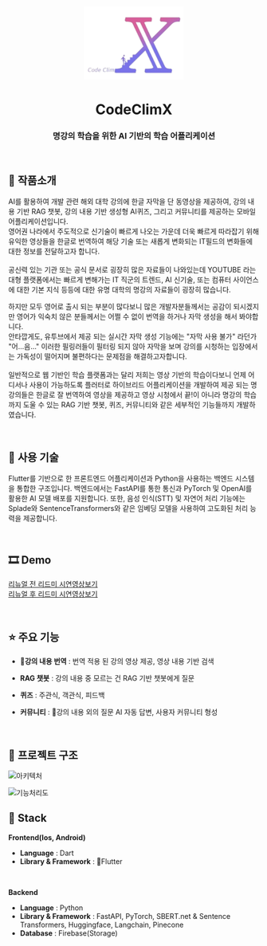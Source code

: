 <p align="middle" >
  <img width="200px;" src="codeClimX.png"/>
</p>
<h1 align="middle">CodeClimX</h1>
<h3 align="middle">명강의 학습을 위한 AI 기반의 학습 어플리케이션</h3>

<br/>

## 📝 작품소개

AI를 활용하여 개발 관련 해외 대학 강의에 한글 자막을 단 동영상을 제공하여,
강의 내용 기반 RAG 챗봇, 강의 내용 기반 생성형 AI퀴즈, 그리고 커뮤니티를 제공하는 모바일 어플리케이션입니다.
<br/>영어권 나라에서 주도적으로 신기술이 빠르게 나오는 가운데 더욱 빠르게 따라잡기 위해 
유익한 영상들을 한글로 번역하여 해당 기술 또는 새롭게 변화되는 IT필드의 변화들에 대한 정보를 전달하고자 합니다.
<br/><br/>
공신력 있는 기관 또는 공식 문서로 굉장히 많은 자료들이 나와있는데 
YOUTUBE 라는 대형 플랫폼에서는 빠르게 변해가는 IT 직군의 트렌드, AI 신기술,
또는 컴퓨터 사이언스에 대한 기본 지식 등등에 대한 유명 대학의 명강의 자료들이 굉장히 많습니다.

하지만 모두 영어로 출시 되는 부분이 많다보니 많은 개발자분들께서는 공감이 되시겠지만 영어가 익숙치 않은 분들께서는 어쩔 수 없이 번역을 하거나 자막 생성을 해서 봐야합니다.
<br/> 안타깝게도, 유투브에서 제공 되는 실시간 자막 생성 기능에는 "자막 사용 불가" 라던가 "어...음..." 이러한 필링러들이 필터링 되지 않아 자막을 보며 강의를 시청하는 입장에서는 가독성이 떨어지며 불편하다는 문제점을 해결하고자합니다.
<br/><br/>일반적으로 웹 기반인 학습 플랫폼과는 달리 저희는 영상 기반의 학습이다보니 언제 어디서나 사용이 가능하도록 플러터로 하이브리드 어플리케이션을 개발하여 제공 되는 명강의들은 한글로 잘 번역하여 영상을 제공하고 영상 시청에서 끝!이 아니라 명강의 학습까지 도울 수 있는 RAG 기반 챗봇, 퀴즈, 커뮤니티와 같은 세부적인 기능들까지 개발하였습니다.

<br/>

## 🌁 사용 기술
Flutter를 기반으로 한 프론트엔드 어플리케이션과 Python을 사용하는 백엔드 시스템을 통합한 구조입니다.
백엔드에서는 FastAPI를 통한 통신과 PyTorch 및 OpenAI를 활용한 AI 모델 배포를 지원합니다.
또한, 음성 인식(STT) 및 자연어 처리 기능에는 Splade와 SentenceTransformers와 같은 임베딩 모델을 사용하여 고도화된 처리 능력을 제공합니다.

<br/>

## 🎞 Demo
[리뉴얼 전 리드미 시연영상보기](https://www.youtube.com/watch?v=X-rooURijag)  
[리뉴얼 후 리드미 시연영상보기](https://www.youtube.com/watch?v=o1WqMeW8qFM&ab_channel=LINKER)

<br/>

## ⭐ 주요 기능
- **강의 내용 번역** : 번역 적용 된 강의 영상 제공, 영상 내용 기반 검색



- **RAG 챗봇** : 강의 내용 중 모르는 건 RAG 기반 챗봇에게 질문 



- **퀴즈** : 주관식, 객관식, 피드백



- **커뮤니티** : 강의 내용 외의 질문 AI 자동 답변, 사용자 커뮤니티 형성




<br/>

## 🔨 프로젝트 구조
![아키텍처](https://firebasestorage.googleapis.com/v0/b/fir-readme-storage.appspot.com/o/%E1%84%89%E1%85%B3%E1%84%8F%E1%85%B3%E1%84%85%E1%85%B5%E1%86%AB%E1%84%89%E1%85%A3%E1%86%BA%202022-06-02%20%E1%84%8B%E1%85%A9%E1%84%92%E1%85%AE%2011.19.37.png?alt=media&token=79093ff3-9c0a-40fd-8721-f0fa54625694)


<img width="1811" alt="기능처리도" src="https://user-images.githubusercontent.com/72256238/195097998-4d672aa7-3ad3-4d62-9eee-1c4943c587df.png">

<br/>

## 🔧 Stack

**Frontend(Ios, Android)**
- **Language** : Dart
- **Library & Framework** : Flutter
<br />

**Backend**
- **Language** : Python
- **Library & Framework** : FastAPI, PyTorch, SBERT.net & Sentence Transformers, Huggingface, Langchain, Pinecone
- **Database** : Firebase(Storage)

<br/>

